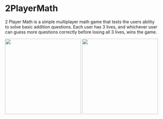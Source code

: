 # 2PlayerMath

2 Player Math is a simple multiplayer math game that tests the users ability to solve basic addition questions. Each user has 3 lives, and whichever user can guess more questions correctly before losing all 3 lives, wins the game.

<p align="center">
  <img src="https://raw.github.com/DanielGrosman/2PlayerMath/master/Screenshots/GameState.png" width="250"/>
  <img src="https://raw.github.com/DanielGrosman/2PlayerMath/master/Screenshots/EndGame.png" width="250"/>
</p>
